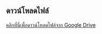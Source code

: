 ## ดาวน์โหลดไฟล์

[คลิกที่นี่เพื่อดาวน์โหลดไฟล์จาก Google Drive](https://drive.google.com/drive/folders/13MkN53_Es0CJtjOyfOjxCkJbQMzx-t8E?usp=drive_link)
